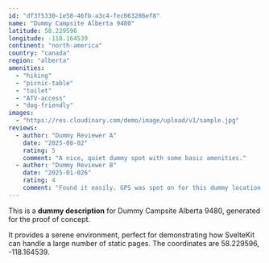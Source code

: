 ```yaml
---
id: "df3f5330-1e58-46fb-a3c4-fec063286ef8"
name: "Dummy Campsite Alberta 9480"
latitude: 58.229596
longitude: -118.164539
continent: "north-america"
country: "canada"
region: "alberta"
amenities:
  - "hiking"
  - "picnic-table"
  - "toilet"
  - "ATV-access"
  - "dog-friendly"
images:
  - "https://res.cloudinary.com/demo/image/upload/v1/sample.jpg"
reviews:
  - author: "Dummy Reviewer A"
    date: "2025-08-02"
    rating: 5
    comment: "A nice, quiet dummy spot with some basic amenities."
  - author: "Dummy Reviewer B"
    date: "2025-01-026"
    rating: 4
    comment: "Found it easily. GPS was spot on for this dummy location."
---
```


This is a **dummy description** for Dummy Campsite Alberta 9480, generated for the proof of concept.

It provides a serene environment, perfect for demonstrating how SvelteKit can handle a large number of static pages. The coordinates are 58.229596, -118.164539.
